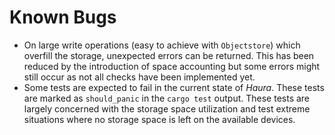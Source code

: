 # Known Bugs

- On large write operations (easy to achieve with `Objectstore`) which overfill
  the storage, unexpected errors can be returned. This has been reduced by the
  introduction of space accounting but some errors might still occur as not all
  checks have been implemented yet.
- Some tests are expected to fail in the current state of *Haura*. These tests
  are marked as `should_panic` in the `cargo test` output. These tests are
  largely concerned with the storage space utilization and test extreme
  situations where no storage space is left on the available devices.
